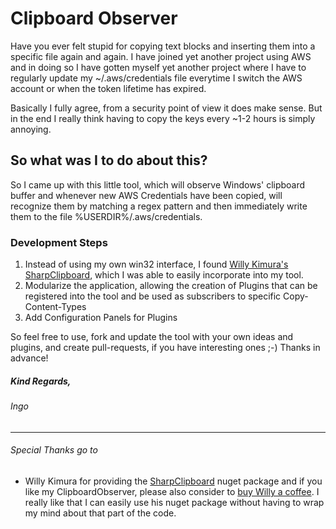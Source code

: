 # Clipboard Observer
Have you ever felt stupid for copying text blocks and inserting them into a specific file again and again. I have joined yet another project using AWS and in doing so I have gotten myself yet another project where I have to regularly update my ~/.aws/credentials file everytime I switch the AWS account or when the token lifetime has expired.

Basically I fully agree, from a security point of view it does make sense. But in the end I really think having to copy the keys every ~1-2 hours is simply annoying.

## So what was I to do about this?
So I came up with this little tool, which will observe Windows' clipboard buffer and whenever new AWS Credentials have been copied, will recognize them by matching a regex pattern and then immediately write them to the file %USERDIR%/.aws/credentials.

### Development Steps

1. Instead of using my own win32 interface, I found [Willy Kimura's](https://github.com/Willy-Kimura/SharpClipboard/commits?author=Willy-Kimura) [SharpClipboard](https://github.com/Willy-Kimura/SharpClipboard), which I was able to easily incorporate into my tool.
2. Modularize the application, allowing the creation of Plugins that can be registered into the tool and be used as subscribers to specific Copy-Content-Types
3. Add Configuration Panels for Plugins

So feel free to use, fork and update the tool with your own ideas and plugins, and create pull-requests, if you have interesting ones ;-)
Thanks in advance!

##### Kind Regards,
###### Ingo


---
###### Special Thanks go to 
- Willy Kimura for providing the [SharpClipboard](https://github.com/Willy-Kimura/SharpClipboard) nuget package and if you like my ClipboardObserver, please also consider to [buy Willy a coffee](https://www.buymeacoffee.com/willykimura). I really like that I can easily use his nuget package without having to wrap my mind about that part of the code.
